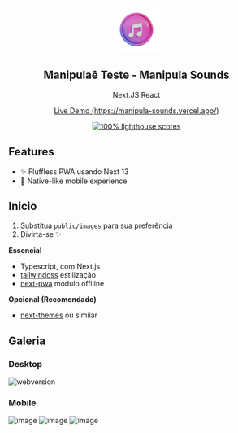 <p align="center">
	<img alt="Carlos Henrique" src="public/images/icon-512.png" width="90">
	<h2 align="center">Manipulaê Teste - Manipula Sounds</h2>
</p>

<p align="center">Next.JS React</p>

<p align="center">
	<a  target="_blank" href="https://manipula-sounds.vercel.app/">Live Demo (https://manipula-sounds.vercel.app/)</a>
</p>

<p align="center">
	<a href="https://web.dev/measure">
		<img alt="100% lighthouse scores" src="https://img.shields.io/badge/lighthouse-100%25-845EF7.svg?logo=lighthouse&logoColor=white&style=flat-square" />
	</a>
</p>

## Features

- ✨ Fluffless PWA usando Next 13
- 📱 Native-like mobile experience

## Inicio

1. Substitua `public/images` para sua preferência
2. Divirta-se ✨


**Essencial**

- Typescript, com Next.js
- [tailwindcss](https://github.com/tailwindlabs/tailwindcss) estilização
- [next-pwa](https://github.com/shadowwalker/next-pwa) módulo offiline

**Opcional (Recomendado)**

- [next-themes](https://github.com/pacocoursey/next-themes) ou similar

## Galeria

### Desktop
![webversion](https://github.com/CarlosHenriqueBZ/manipula-sounds/assets/83791891/ddd8d347-cc77-4980-876a-51e61bc3dae7)


### Mobile

![image](https://github.com/CarlosHenriqueBZ/manipula-sounds/assets/83791891/0a9475fb-8ec2-41ab-a935-4b7fa322d313)
![image](https://github.com/CarlosHenriqueBZ/manipula-sounds/assets/83791891/65e04c5f-a2fe-46aa-a337-073c3c775624)
![image](https://github.com/CarlosHenriqueBZ/manipula-sounds/assets/83791891/b587ac50-aa27-4022-a8cf-c3abf5f3fafb)




